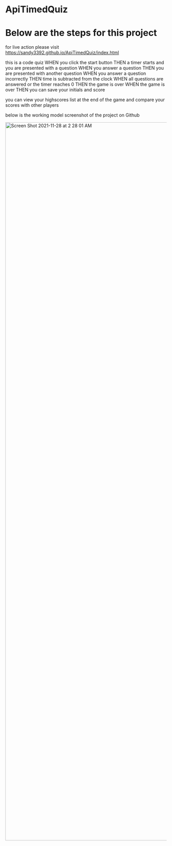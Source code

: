 # ApiTimedQuiz

# Below are the steps for this project 
for live action please visit https://sandy3392.github.io/ApiTimedQuiz/index.html

this is a code quiz
WHEN you  click the start button
THEN a timer starts and  you are presented with a question
WHEN you answer a question
THEN you are presented with another question
WHEN you answer a question incorrectly
THEN time is subtracted from the clock
WHEN all questions are answered or the timer reaches 0
THEN the game is over
WHEN the game is over
THEN you can save your initials and score

you can view your highscores list at the end of the game and compare your scores with other players

below is the working model screenshot of the project on Github

<img width="2240" alt="Screen Shot 2021-11-28 at 2 28 01 AM" src="https://user-images.githubusercontent.com/89868916/143733741-58e4fc24-4789-4c4e-b81a-b61212848cf0.png">
